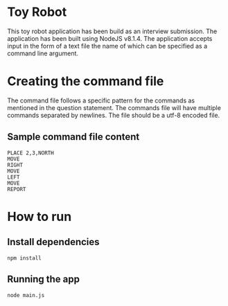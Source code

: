 # Toy Robot
This toy robot application has been build as an interview submission. The application has been built using NodeJS v8.1.4.
The application accepts input in the form of a text file the name of which can be specified as a command line argument.

# Creating the command file
The command file follows a specific pattern for the commands as mentioned in the question statement. The commands file will have multiple commands 
separated by newlines. The file should be a utf-8 encoded file.

## Sample command file content
```
PLACE 2,3,NORTH
MOVE
RIGHT
MOVE
LEFT
MOVE
REPORT
```

# How to run

## Install dependencies
```
npm install
```

## Running the app
```
node main.js
```

